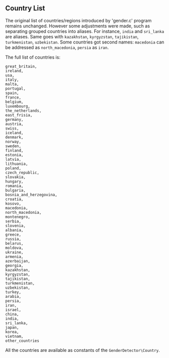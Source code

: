 ## Country List

The original list of countries/regions introduced by 'gender.c' program remains unchanged. 
However some adjustments were made, such as separating grouped countries into aliases. 
For instance, `india` and `sri_lanka` are aliases. Same goes with `kazakhstan`, `kyrgyzstan`, `tajikistan`, `turkmenistan`, `uzbekistan`.
Some countries got second names: `macedonia` can be addressed as `north_macedonia`, `persia` as `iran`.

The full list of countries is:

```
great_britain,
ireland,
usa,
italy,
malta,
portugal,
spain,
france,
belgium,
luxembourg,
the_netherlands,
east_frisia,
germany,
austria,
swiss,
iceland,
denmark,
norway,
sweden,
finland,
estonia,
latvia,
lithuania,
poland,
czech_republic,
slovakia,
hungary,
romania,
bulgaria,
bosnia_and_herzegovina,
croatia,
kosovo,
macedonia,
north_macedonia,
montenegro,
serbia,
slovenia,
albania,
greece,
russia,
belarus,
moldova,
ukraine,
armenia,
azerbaijan,
georgia,
kazakhstan,
kyrgyzstan,
tajikistan,
turkmenistan,
uzbekistan,
turkey,
arabia,
persia,
iran,
israel,
china,
india,
sri_lanka,
japan,
korea,
vietnam,
other_countries
```

All the countries are available as constants of the `GenderDetector\Country`. 
